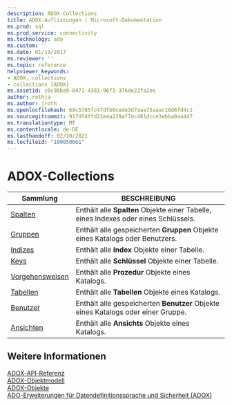 ```yaml
---
description: ADOX-Collections
title: ADOX-Auflistungen | Microsoft-Dokumentation
ms.prod: sql
ms.prod_service: connectivity
ms.technology: ado
ms.custom: ''
ms.date: 01/19/2017
ms.reviewer: ''
ms.topic: reference
helpviewer_keywords:
- ADOX, collections
- collections [ADOX]
ms.assetid: c0c90ba9-0471-4381-96f1-376de22fa2ee
author: rothja
ms.author: jroth
ms.openlocfilehash: 69c5785fc47dfb0cede3d7aaa73aaac10d6fd4c1
ms.sourcegitcommit: 917df4ffd22e4a229af7dc481dcce3ebba0aa4d7
ms.translationtype: MT
ms.contentlocale: de-DE
ms.lasthandoff: 02/10/2021
ms.locfileid: "100050661"
---
```

# <a name="adox-collections"></a>ADOX-Collections

|Sammlung|BESCHREIBUNG|  
|-|-|  
|[Spalten](./columns-collection-adox.md)|Enthält alle **Spalten** Objekte einer Tabelle, eines Indexes oder eines Schlüssels.|  
|[Gruppen](./groups-collection-adox.md)|Enthält alle gespeicherten **Gruppen** Objekte eines Katalogs oder Benutzers.|  
|[Indizes](./indexes-collection-adox.md)|Enthält alle **Index** Objekte einer Tabelle.|  
|[Keys](./keys-collection-adox.md)|Enthält alle **Schlüssel** Objekte einer Tabelle.|  
|[Vorgehensweisen](./procedures-collection-adox.md)|Enthält alle **Prozedur** Objekte eines Katalogs.|  
|[Tabellen](./tables-collection-adox.md)|Enthält alle **Tabellen** Objekte eines Katalogs.|  
|[Benutzer](./users-collection-adox.md)|Enthält alle gespeicherten **Benutzer** Objekte eines Katalogs oder einer Gruppe.|  
|[Ansichten](./views-collection-adox.md)|Enthält alle **Ansichts** Objekte eines Katalogs.|  
  
## <a name="see-also"></a>Weitere Informationen  
 [ADOX-API-Referenz](./adox-object-model.md)   
 [ADOX-Objektmodell](./adox-object-model.md)   
 [ADOX-Objekte](./adox-objects.md)   
 [ADO-Erweiterungen für Datendefinitionssprache und Sicherheit (ADOX)](../../guide/extensions/ado-extensions-for-data-definition-language-and-security-adox.md)